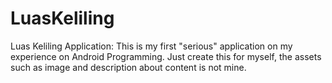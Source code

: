 # LuasKeliling
Luas Keliling Application:
This is my first "serious" application on my experience on Android Programming.
Just create this for myself, the assets such as image and description about content is not mine.
